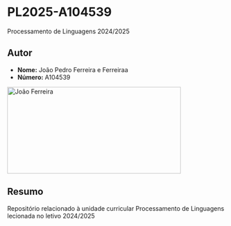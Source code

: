 # PL2025-A104539

Processamento de Linguagens 2024/2025


## Autor 

- **Nome:** João Pedro Ferreira e Ferreiraa
- **Número:** A104539

<img src="img/JoãoFerreira.jpeg" alt="João Ferreira" width="400" height="200">


## Resumo 

Repositório relacionado à unidade curricular Processamento de Linguagens lecionada no letivo 2024/2025
